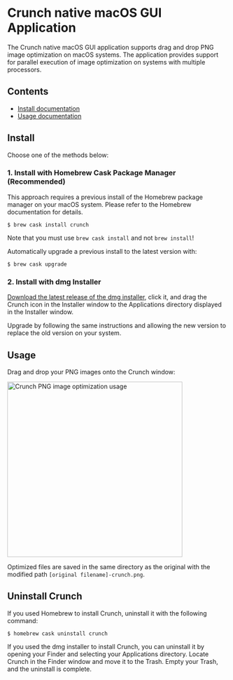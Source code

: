 # Crunch native macOS GUI Application

The Crunch native macOS GUI application supports drag and drop PNG image optimization on macOS systems.  The application provides support for parallel execution of image optimization on systems with multiple processors.  

## Contents

- [Install documentation](#install)
- [Usage documentation](#usage)

## Install

Choose one of the methods below:

### 1. Install with Homebrew Cask Package Manager (Recommended)

This approach requires a previous install of the Homebrew package manager on your macOS system. Please refer to the Homebrew documentation for details.

```
$ brew cask install crunch
```

Note that you must use `brew cask install` and not `brew install`!

Automatically upgrade a previous install to the latest version with:

```
$ brew cask upgrade
```

### 2. Install with dmg Installer

[Download the latest release of the dmg installer](https://github.com/chrissimpkins/Crunch/releases/latest), click it, and drag the Crunch icon in the Installer window to the Applications directory displayed in the Installer window.

Upgrade by following the same instructions and allowing the new version to replace the old version on your system.

## Usage

Drag and drop your PNG images onto the Crunch window:

<img src="https://github.com/chrissimpkins/Crunch/raw/master/img/crunch-ss-2.gif" alt="Crunch PNG image optimization usage" width="400">

Optimized files are saved in the same directory as the original with the modified path `[original filename]-crunch.png`.

## Uninstall Crunch

If you used Homebrew to install Crunch, uninstall it with the following command:

```
$ homebrew cask uninstall crunch
```

If you used the dmg installer to install Crunch, you can uninstall it by opening your Finder and selecting your Applications directory.  Locate Crunch in the Finder window and move it to the Trash.  Empty your Trash, and the uninstall is complete.